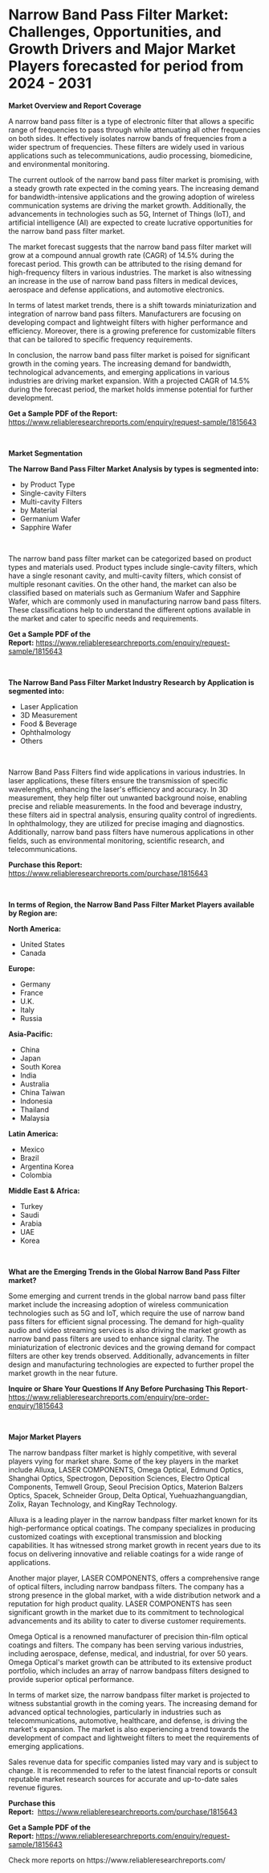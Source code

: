 <p><h1>Narrow Band Pass Filter Market: Challenges, Opportunities, and Growth Drivers and Major Market Players forecasted for period from 2024 - 2031</h1></p><p><strong>Market Overview and Report Coverage</strong></p>
<p><p>A narrow band pass filter is a type of electronic filter that allows a specific range of frequencies to pass through while attenuating all other frequencies on both sides. It effectively isolates narrow bands of frequencies from a wider spectrum of frequencies. These filters are widely used in various applications such as telecommunications, audio processing, biomedicine, and environmental monitoring.</p><p>The current outlook of the narrow band pass filter market is promising, with a steady growth rate expected in the coming years. The increasing demand for bandwidth-intensive applications and the growing adoption of wireless communication systems are driving the market growth. Additionally, the advancements in technologies such as 5G, Internet of Things (IoT), and artificial intelligence (AI) are expected to create lucrative opportunities for the narrow band pass filter market.</p><p>The market forecast suggests that the narrow band pass filter market will grow at a compound annual growth rate (CAGR) of 14.5% during the forecast period. This growth can be attributed to the rising demand for high-frequency filters in various industries. The market is also witnessing an increase in the use of narrow band pass filters in medical devices, aerospace and defense applications, and automotive electronics.</p><p>In terms of latest market trends, there is a shift towards miniaturization and integration of narrow band pass filters. Manufacturers are focusing on developing compact and lightweight filters with higher performance and efficiency. Moreover, there is a growing preference for customizable filters that can be tailored to specific frequency requirements.</p><p>In conclusion, the narrow band pass filter market is poised for significant growth in the coming years. The increasing demand for bandwidth, technological advancements, and emerging applications in various industries are driving market expansion. With a projected CAGR of 14.5% during the forecast period, the market holds immense potential for further development.</p></p>
<p><strong>Get a Sample PDF of the Report:</strong> <a href="https://www.reliableresearchreports.com/enquiry/request-sample/1815643">https://www.reliableresearchreports.com/enquiry/request-sample/1815643</a></p>
<p>&nbsp;</p>
<p><strong>Market Segmentation</strong></p>
<p><strong>The Narrow Band Pass Filter Market Analysis by types is segmented into:</strong></p>
<p><ul><li>by Product Type</li><li>Single-cavity Filters</li><li>Multi-cavity Filters</li><li>by Material</li><li>Germanium Wafer</li><li>Sapphire Wafer</li></ul></p>
<p>&nbsp;</p>
<p><p>The narrow band pass filter market can be categorized based on product types and materials used. Product types include single-cavity filters, which have a single resonant cavity, and multi-cavity filters, which consist of multiple resonant cavities. On the other hand, the market can also be classified based on materials such as Germanium Wafer and Sapphire Wafer, which are commonly used in manufacturing narrow band pass filters. These classifications help to understand the different options available in the market and cater to specific needs and requirements.</p></p>
<p><strong>Get a Sample PDF of the Report:</strong>&nbsp;<a href="https://www.reliableresearchreports.com/enquiry/request-sample/1815643">https://www.reliableresearchreports.com/enquiry/request-sample/1815643</a></p>
<p>&nbsp;</p>
<p><strong>The Narrow Band Pass Filter Market Industry Research by Application is segmented into:</strong></p>
<p><ul><li>Laser Application</li><li>3D Measurement</li><li>Food & Beverage</li><li>Ophthalmology</li><li>Others</li></ul></p>
<p>&nbsp;</p>
<p><p>Narrow Band Pass Filters find wide applications in various industries. In laser applications, these filters ensure the transmission of specific wavelengths, enhancing the laser's efficiency and accuracy. In 3D measurement, they help filter out unwanted background noise, enabling precise and reliable measurements. In the food and beverage industry, these filters aid in spectral analysis, ensuring quality control of ingredients. In ophthalmology, they are utilized for precise imaging and diagnostics. Additionally, narrow band pass filters have numerous applications in other fields, such as environmental monitoring, scientific research, and telecommunications.</p></p>
<p><strong>Purchase this Report:</strong>&nbsp; <a href="https://www.reliableresearchreports.com/purchase/1815643">https://www.reliableresearchreports.com/purchase/1815643</a></p>
<p>&nbsp;</p>
<p><strong>In terms of Region, the Narrow Band Pass Filter Market Players available by Region are:</strong></p>
<p>
    <p> <strong> North America: </strong>
        <ul>
            <li>United States</li>
            <li>Canada</li>
        </ul>
        </p> 
    <p> <strong> Europe: </strong>
        <ul>
            <li>Germany</li>
            <li>France</li>
            <li>U.K.</li>
            <li>Italy</li>
            <li>Russia</li>
        </ul>
        </p> 
    <p> <strong> Asia-Pacific: </strong>
        <ul>
            <li>China</li>
            <li>Japan</li>
            <li>South Korea</li>
            <li>India</li>
            <li>Australia</li>
            <li>China Taiwan</li>
            <li>Indonesia</li>
            <li>Thailand</li>
            <li>Malaysia</li>
        </ul>
        </p> 
    <p> <strong> Latin America: </strong>
        <ul>
            <li>Mexico</li>
            <li>Brazil</li>
            <li>Argentina Korea</li>
            <li>Colombia</li>
        </ul>
        </p> 
    <p> <strong> Middle East & Africa: </strong>
        <ul>
            <li>Turkey</li>
            <li>Saudi</li>
            <li>Arabia</li>
            <li>UAE</li>
            <li>Korea</li>
        </ul>
    </p>
    </p>
<p>&nbsp;</p>
<p><strong>What are the Emerging Trends in the Global Narrow Band Pass Filter market?</strong></p>
<p><p>Some emerging and current trends in the global narrow band pass filter market include the increasing adoption of wireless communication technologies such as 5G and IoT, which require the use of narrow band pass filters for efficient signal processing. The demand for high-quality audio and video streaming services is also driving the market growth as narrow band pass filters are used to enhance signal clarity. The miniaturization of electronic devices and the growing demand for compact filters are other key trends observed. Additionally, advancements in filter design and manufacturing technologies are expected to further propel the market growth in the near future.</p></p>
<p><strong>Inquire or Share Your Questions If Any Before Purchasing This Report</strong>- <a href="https://www.reliableresearchreports.com/enquiry/pre-order-enquiry/1815643">https://www.reliableresearchreports.com/enquiry/pre-order-enquiry/1815643</a></p>
<p>&nbsp;</p>
<p><strong>Major Market Players</strong></p>
<p><p>The narrow bandpass filter market is highly competitive, with several players vying for market share. Some of the key players in the market include Alluxa, LASER COMPONENTS, Omega Optical, Edmund Optics, Shanghai Optics, Spectrogon, Deposition Sciences, Electro Optical Components, Temwell Group, Seoul Precision Optics, Materion Balzers Optics, Spacek, Schneider Group, Delta Optical, Yuehuazhanguangdian, Zolix, Rayan Technology, and KingRay Technology.</p><p>Alluxa is a leading player in the narrow bandpass filter market known for its high-performance optical coatings. The company specializes in producing customized coatings with exceptional transmission and blocking capabilities. It has witnessed strong market growth in recent years due to its focus on delivering innovative and reliable coatings for a wide range of applications.</p><p>Another major player, LASER COMPONENTS, offers a comprehensive range of optical filters, including narrow bandpass filters. The company has a strong presence in the global market, with a wide distribution network and a reputation for high product quality. LASER COMPONENTS has seen significant growth in the market due to its commitment to technological advancements and its ability to cater to diverse customer requirements.</p><p>Omega Optical is a renowned manufacturer of precision thin-film optical coatings and filters. The company has been serving various industries, including aerospace, defense, medical, and industrial, for over 50 years. Omega Optical's market growth can be attributed to its extensive product portfolio, which includes an array of narrow bandpass filters designed to provide superior optical performance.</p><p>In terms of market size, the narrow bandpass filter market is projected to witness substantial growth in the coming years. The increasing demand for advanced optical technologies, particularly in industries such as telecommunications, automotive, healthcare, and defense, is driving the market's expansion. The market is also experiencing a trend towards the development of compact and lightweight filters to meet the requirements of emerging applications.</p><p>Sales revenue data for specific companies listed may vary and is subject to change. It is recommended to refer to the latest financial reports or consult reputable market research sources for accurate and up-to-date sales revenue figures.</p></p>
<p><strong>Purchase this Report:</strong>&nbsp;&nbsp;<a href="https://www.reliableresearchreports.com/purchase/1815643">https://www.reliableresearchreports.com/purchase/1815643</a></p>
<p></p>
<p><strong>Get a Sample PDF of the Report:</strong>&nbsp;<a href="https://www.reliableresearchreports.com/enquiry/request-sample/1815643">https://www.reliableresearchreports.com/enquiry/request-sample/1815643</a></p>
<p>Check more reports on https://www.reliableresearchreports.com/</p>